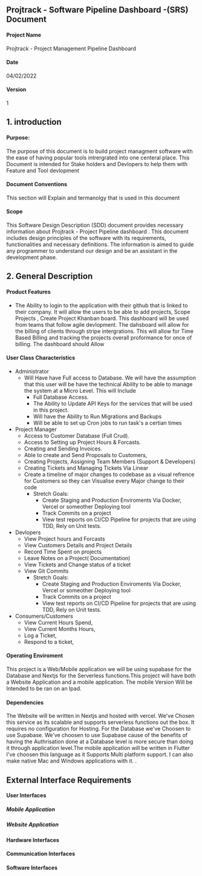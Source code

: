  ## Projtrack - Software Pipeline Dashboard -(SRS) Document
 
 #### Project Name
 Projtrack - Project Management Pipeline Dashboard
 #### Date 
04/02/2022
 #### Version 
 1

## 1. introduction
#### Purpose:
The purpose of this document is to build project managment software with the ease of having popular tools intrergrated into one centeral place. This Document is intended for Stake holders and Devlopers to help them with Feature and Tool devlopment

#### Document Conventions
This section will Explain and termanolgy that is used in this document

#### Scope
This Software Design Description (SDD) document provides necessary information about Projtrack - Project Pipeline dashboard . This document includes design principles of the software with its requirements, functionalities and necessary definitions. The information is aimed to guide any programmer to understand our design and be an assistant in the development phase.
	
## 2. General Description

#### Product Features
- The Ability to login to the application with their github that is linked to their company. It will allow the users to be able to add projects, Scope Projects , Create Project Khanban board. This dashboard will be used from teams that follow agile devlopment. The dahsboard will allow for the billing of clients through stripe intergrations. This will allow for Time Based Billing and tracking the projects overall proformance for once of billing. The dashboard should Allow 
 
#### User Class Characteristics
- Administrator
	- Will Have have Full access to Database. We will have the assumption that this user will be have the technical Ability to be able to manage the system at a Micro Level. This will Include
		- Full Database Access.
		- The Ability to Update API Keys for the services that will be used in this project.
		- Will have the Ability to Run Migrations and Backups
		- Will be able to set up Cron jobs to run task's a certian times
- Project Manager
	- Access to Customer Database (Full Crud).
	- Access to Setting up Project Hours & Forcasts.
	- Creating and Sending Invoices.
	- Able to create and Send Proposals to Customers,
	- Creating Projects, Assigning Team Members (Support & Developers)
	- Creating Tickets and Managing Tickets Via Linear
	- Create a timeline of major changes to codebase as a visual refrence for Customers so they can Visualise every Major change to their code
		- Stretch Goals: 
			- Create Staging and Production Enviroments Via Docker, Vercel or someother Deploying tool
			- Track Commits on a project
			- View test reports on CI/CD Pipeline for projects that are using TDD, Rely on Unit tests.
- Devlopers
	- View Project hours and Forcasts
	- View Customers Details and Project Details
	- Record Time Spent on projects
	- Leave Notes on a Project( Documentation)
	- View Tickets and Change status of a ticket
	- View Git Commits
		- Stretch Goals: 
			- Create Staging and Production Enviroments Via Docker, Vercel or someother Deploying tool
			- Track Commits on a project
			- View test reports on CI/CD Pipeline for projects that are using TDD, Rely on Unit tests.
- Consumers/Customers 
	- View Current Hours Spend,
	- View Current Months Hours,
	- Log a Ticket,
	- Respond to a ticket,
	
#### Operating Enviroment
This project is a Web/Mobile application we will be using supabase for the Database and Nextjs for the Serverless functions.This project will have both a Website Application and a mobile application. The mobile Version Will be Intended to be ran on an Ipad.

#### Dependencies
The Website will be written in Nextjs and hosted with vercel. We've Chosen this service as its scalable and supports serverless functions out the box. It requires no configuration for Hosting. For the Database we've Choosen to use Supabase. We've choosen to use Supabase cause of the benefits of having the Authrisation done at a Database level is more secure than doing it through application level.The mobile application will be written in Flutter I've choosen this language as it Supports Multi platform support. I can also make native Mac and Windows applications with it.
.
## External Interface Requirements

#### User Interfaces
##### Mobile Application
##### Website Application

#### Hardware Interfaces
#### Communication Interfaces
#### Software Interfaces
